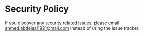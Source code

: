 # Security Policy

If you discover any security related issues, please email ahmed.abdelaal1921@mail.com instead of using the issue tracker.
